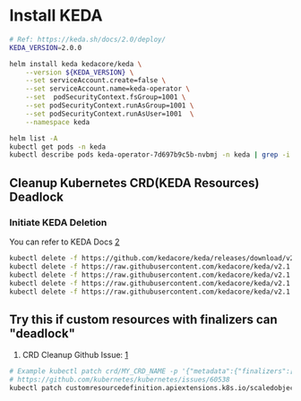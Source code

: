 # Install KEDA

```sh
# Ref: https://keda.sh/docs/2.0/deploy/
KEDA_VERSION=2.0.0

helm install keda kedacore/keda \
    --version ${KEDA_VERSION} \
    --set serviceAccount.create=false \
    --set serviceAccount.name=keda-operator \
    --set  podSecurityContext.fsGroup=1001 \
    --set podSecurityContext.runAsGroup=1001 \
    --set podSecurityContext.runAsUser=1001  \
    --namespace keda
```

```sh
helm list -A
kubectl get pods -n keda
kubectl describe pods keda-operator-7d697b9c5b-nvbmj -n keda | grep -i aws   # ensure IRSA annotation working.
```

## Cleanup Kubernetes CRD(KEDA Resources) Deadlock

### Initiate KEDA Deletion

You can refer to KEDA Docs [2]

```sh
kubectl delete -f https://github.com/kedacore/keda/releases/download/v2.1.0/keda-2.1.0.yaml
kubectl delete -f https://raw.githubusercontent.com/kedacore/keda/v2.1.0/config/crd/bases/keda.sh_scaledobjects.yaml
kubectl delete -f https://raw.githubusercontent.com/kedacore/keda/v2.1.0/config/crd/bases/keda.sh_scaledjobs.yaml
kubectl delete -f https://raw.githubusercontent.com/kedacore/keda/v2.1.0/config/crd/bases/keda.sh_triggerauthentications.yaml
kubectl delete -f https://raw.githubusercontent.com/kedacore/keda/v2.1.0/config/crd/bases/keda.sh_clustertriggerauthentications.yaml
```

## Try this if custom resources with finalizers can "deadlock"

1. CRD Cleanup Github Issue: [1]

```sh
# Example kubectl patch crd/MY_CRD_NAME -p '{"metadata":{"finalizers":[]}}' --type=merge
# https://github.com/kubernetes/kubernetes/issues/60538
kubectl patch customresourcedefinition.apiextensions.k8s.io/scaledobjects.keda.sh -p '{"metadata":{"finalizers":[]}}' --type=merge
```

[1]: https://github.com/kubernetes/kubernetes/issues/60538
[2]: https://keda.sh/docs/2.1/deploy/#install
